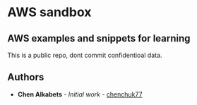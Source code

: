 # AWS sandbox

## AWS examples and snippets for learning
This is a public repo, dont commit confidentioal data.

## Authors
* **Chen Alkabets** - *Initial work* - [chenchuk77](https://github.com/chenchuk77)

